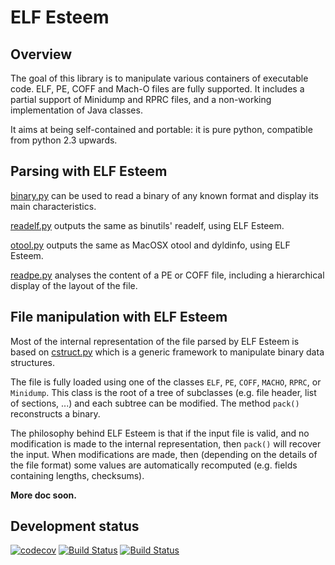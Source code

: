 # ELF Esteem #

## Overview

The goal of this library is to manipulate various containers of executable code.
ELF, PE, COFF and Mach-O files are fully supported.
It includes a partial support of Minidump and RPRC files, and a non-working implementation of Java classes.

It aims at being self-contained and portable: it is pure python, compatible from python 2.3 upwards.

## Parsing with ELF Esteem

[binary.py](elfesteem/binary.py)
can be used to read a binary of any known format and display its main characteristics.

[readelf.py](examples/readelf.py)
outputs the same as binutils' readelf, using ELF Esteem.

[otool.py](examples/otool.py)
outputs the same as MacOSX otool and dyldinfo, using ELF Esteem.

[readpe.py](examples/readpe.py)
analyses the content of a PE or COFF file, including a hierarchical display of the layout of the file.

## File manipulation with ELF Esteem

Most of the internal representation of the file parsed by ELF Esteem is based on [cstruct.py](elfesteem/cstruct.py) which is a generic framework to manipulate binary data structures.

The file is fully loaded using one of the classes `ELF`, `PE`, `COFF`, `MACHO`, `RPRC`, or `Minidump`. This class is the root of a tree of subclasses (e.g. file header, list of sections, ...) and each subtree can be modified. The method `pack()` reconstructs a binary.

The philosophy behind ELF Esteem is that if the input file is valid, and no modification is made to the internal representation, then `pack()` will recover the input.
When modifications are made, then (depending on the details of the file format) some values are automatically recomputed (e.g. fields containing lengths, checksums).

**More doc soon.**

## Development status

[![codecov](https://codecov.io/gh/LRGH/elfesteem/branch/master/graph/badge.svg)](https://codecov.io/gh/LRGH/elfesteem)
[![Build Status](https://github.com/LRGH/elfesteem/workflows/Python%20package/badge.svg?event=push)](https://github.com/LRGH/elfesteem/actions?query=workflow%3A%22Python+package%22+branch%3Amaster+event%3Apush) <!-- ignore_ppi -->
[![Build Status](https://travis-ci.org/LRGH/elfesteem.svg?branch=master)](https://travis-ci.org/LRGH/elfesteem)
